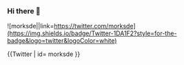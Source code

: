 ### Hi there 👋

![morksde||link=https://twitter.com/morksde](https://img.shields.io/badge/Twitter-1DA1F2?style=for-the-badge&logo=twitter&logoColor=white)


{{Twitter | id= morksde }}

<!--
**morks/morks** is a ✨ _special_ ✨ repository because its `README.md` (this file) appears on your GitHub profile.

Here are some ideas to get you started:

- 🔭 I’m currently working on ...
- 🌱 I’m currently learning ...
- 👯 I’m looking to collaborate on ...
- 🤔 I’m looking for help with ...
- 💬 Ask me about ...
- 📫 How to reach me: ...
- 😄 Pronouns: ...
- ⚡ Fun fact: ...
-->
